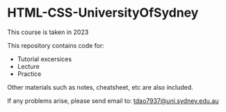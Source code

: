 # HTML-CSS-UniversityOfSydney

This course is taken in 2023

This repository contains code for:

* Tutorial excersices
* Lecture
* Practice

Other materials such as notes, cheatsheet, etc are also included.

If any problems arise, please send email to: tdao7937@uni.sydney.edu.au
